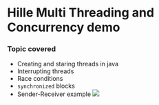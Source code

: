 # Hille Multi Threading and Concurrency demo

### Topic covered
- Creating and staring threads in java
- Interrupting threads
- Race conditions
- `synchronized` blocks
- Sender-Receiver example
![](https://docs.firstdecode.com/wp-content/uploads/2019/08/MSA_CompetingConsumersPattern3.png)